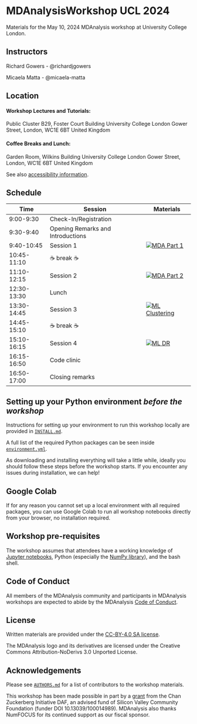 # MDAnalysisWorkshop UCL 2024
Materials for the May 10, 2024 MDAnalysis workshop at University College London.

## Instructors

Richard Gowers - @richardjgowers

Micaela Matta  - @micaela-matta

## Location

#### Workshop Lectures and Tutorials:

Public Cluster B29, Foster Court Building
University College London
Gower Street, London, WC1E 6BT
United Kingdom


#### Coffee Breaks and Lunch:

Garden Room, Wilkins Building
University College London
Gower Street, London, WC1E 6BT
United Kingdom

See also [accessibility information](https://www.accessable.co.uk/venues/foster-court-public-cluster-b29).


## Schedule

|  Time 	        | Session                 | Materials |
|---------------	|-------------------------|-----------|
| 9:00-9:30     	| Check-In/Registration          	|   	|
| 9:30-9:40     	| Opening Remarks and Introductions       	|   	|
| 9:40-10:45    	| Session 1            	|  [![MDA Part 1](https://colab.research.google.com/assets/colab-badge.svg)](https://colab.research.google.com/github/MDAnalysis/WorkshopMDMLEdinburgh2022/blob/main/MD/MD_01_System_Manipulation.ipynb)  	|
| 10:45-11:10   	| :coffee: break  :coffee:              	|   	|
| 11:10-12:15   	| Session 2            	| [![MDA Part 2](https://colab.research.google.com/assets/colab-badge.svg)](https://colab.research.google.com/github/MDAnalysis/WorkshopMDMLEdinburgh2022/blob/main/MD/MD_02_Distances_Trajectories.ipynb)   	|
| 12:30-13:30   	| Lunch                 	|   	|
| 13:30-14:45   	| Session 3          	| [![ML Clustering](https://colab.research.google.com/assets/colab-badge.svg)](https://colab.research.google.com/github/MDAnalysis/WorkshopMDMLEdinburgh2022/blob/main/ML/ML_clustering_01.ipynb)  	|  
| 14:45-15:10   	| :coffee: break   :coffee:             	|   	| 
| 15:10-16:15   	| Session 4          	| [![ML DR](https://colab.research.google.com/assets/colab-badge.svg)](https://colab.research.google.com/github/MDAnalysis/WorkshopMDMLEdinburgh2022/blob/main/ML/ML_DR_02.ipynb)  	|
| 16:15-16:50   	| Code clinic       	|   	|
| 16:50-17:00   	| Closing remarks    	|   	|


## Setting up your Python environment *before the workshop*

<!--The workshop will be in a blended learning environment and hands-on. You will need a working installation of MDAnalysis and related packages including data to analyze in order to participate. The full installation may take up to about 1 GB of space (mostly for data, which you can delete after the workshop).--> 

Instructions for setting up your environment to run this workshop locally
are provided in [`INSTALL.md`](INSTALL.md).

A full list of the required Python packages can be seen inside [`environment.yml`](environment.yml).

As downloading and installing everything will take a little while, ideally you should follow these steps before the workshop starts. If you encounter any issues during installation, we can help!

## Google Colab

If for any reason you cannot set up a local environment with all required packages, you can use Google Colab to run all workshop notebooks directly from your browser, no installation required. 

## Workshop pre-requisites

The workshop assumes that attendees have a working knowledge of [Jupyter notebooks][1], Python (especially the [NumPy library][2]), and the bash shell.


## Code of Conduct

All members of the MDAnalysis community and participants in MDAnalysis workshops are expected to abide by the MDAnalysis [Code of Conduct](https://www.mdanalysis.org/pages/conduct/).

## License

Written materials are provided under the [CC-BY-4.0 SA license](LICENSE.md).

The MDAnalysis logo and its derivatives are licensed under the Creative Commons Attribution-NoDerivs 3.0 Unported License.

## Acknowledgements

Please see [`AUTHORS.md`](AUTHORS.md) for a list of contributors to the workshop
materials.

This workshop has been made possible in part by a [grant](https://chanzuckerberg.com/eoss/proposals/mdanalysis-outreach-and-project-manager/) from the Chan Zuckerberg Initiative DAF, an advised fund of Silicon Valley Community Foundation (funder DOI 10.13039/100014989). MDAnalysis also thanks NumFOCUS for its continued support as our fiscal sponsor.

##
[1]: https://jupyter-notebook.readthedocs.io/en/stable/
[2]: https://numpy.org/
